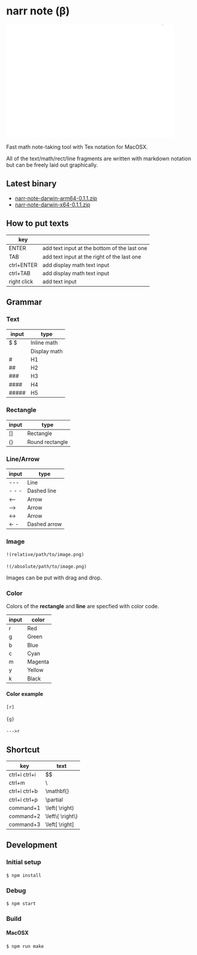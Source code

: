 # narr note (β)

![screen0](./docs/screen0.gif)

Fast math note-taking tool with Tex notation for MacOSX.

All of the text/math/rect/line fragments are written with markdown notation but can be freely laid out graphically.

## Latest binary

- [narr-note-darwin-arm64-0.1.1.zip](https://github.com/miyosuda/narr-note/releases/download/v0.1.1/narr-note-darwin-arm64-0.1.1.zip)
- [narr-note-darwin-x64-0.1.1.zip](https://github.com/miyosuda/narr-note/releases/download/v0.1.1/narr-note-darwin-x64-0.1.1.zip)



## How to put texts

| key          |                                              |
| ------       | -------------                                |
| ENTER        | add text input at the bottom of the last one |
| TAB          | add text input at the right of the last one  |
| ctrl+ENTER   | add display math text input                  |
| ctrl+TAB     | add display math text input                  |
| right click  | add text input                               |



## Grammar

### Text

| input  | type          |
| ------ | ------------- |
| $   $  | Inline math   |
| $$ $$  | Display math  |
| #      | H1 |
| ##     | H2 |
| ###    | H3 |
| ####   | H4 |
| #####  | H5 |



### Rectangle

| input | type           |
| ---- | ----            |
| []   | Rectangle       |
| {}   | Round rectangle |



### Line/Arrow

| input | type            |
| ----   | ----           |
| ---    | Line           |
| - - -  | Dashed line    |
| <--    | Arrow          |
| -->    | Arrow          |
| <->    | Arrow          |
| <- -   | Dashed arrow   |



###  Image
```
!(relative/path/to/image.png)

!(/absolute/path/to/image.png)
```

Images can be put with drag and drop.




### Color

Colors of the **rectangle** and **line** are specfied with color code.

| input | color   |
| ----  | ----    |
| r     | Red     |
| g     | Green   |
| b     | Blue    |
| c     | Cyan    |
| m     | Magenta |
| y     | Yellow  |
| k     | Black   |

#### Color example

```
[r]

{g}

--->r
```



## Shortcut


| key             | text                  |
| ----            | ----                  |
| ctrl+i ctrl+i   | $$                    |
| ctrl+m          | \\                    |
| ctrl+i ctrl+b   | \\mathbf{}            |
| ctrl+i ctrl+p   | \\partial             |
| command+1       | \\left(  \\right)     |
| command+2       | \\left\\{  \\right\\} |
| command+3       | \\left[  \\right]     |



## Development

### Initial setup

```
$ npm install
```



### Debug

```
$ npm start
```



### Build

#### MacOSX

```
$ npm run make
```

